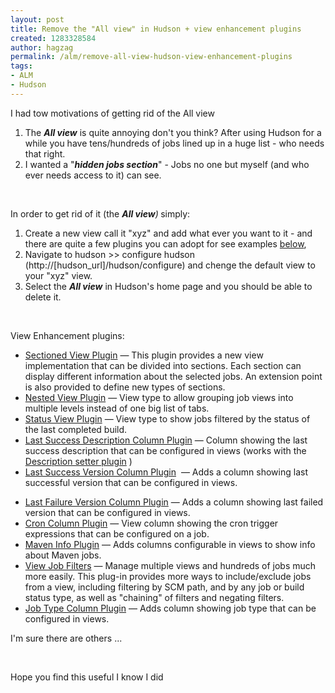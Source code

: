```yaml
---
layout: post
title: Remove the "All view" in Hudson + view enhancement plugins
created: 1283328584
author: hagzag
permalink: /alm/remove-all-view-hudson-view-enhancement-plugins
tags:
- ALM
- Hudson
---
```

<p>I had tow motivations of getting rid of the All view</p>
<ol>
    <li>The <em><strong>All view</strong></em> is quite annoying don't you think? After using Hudson for a while you have tens/hundreds of jobs lined up in a huge list - who needs that right.</li>
    <li>I wanted a &quot;<em><strong>hidden jobs section</strong></em>&quot; - Jobs no one but myself (and who ever needs access to it) can see.</li>
</ol>
<p>&nbsp;</p>
<p>In order to get rid of it (the <em><strong>All view</strong>)<strong> </strong></em>simply:</p>
<ol>
    <li>Create a new view call it &quot;xyz&quot; and add what ever you want to it - and there are quite a few plugins you can adopt for see examples <a href="#vep">below</a>,</li>
    <li>Navigate to hudson &gt;&gt; configure hudson (http://[hudson_url]/hudson/configure) and chenge the default view to your &quot;xyz&quot; view.</li>
    <li>Select the <em><strong>All view</strong></em> in Hudson's home page and you should be able to delete it.</li>
</ol>
<p>&nbsp;</p>
<p><a name="vep">View Enhancement plugins</a>:</p>
<ul>
    <li><a href="http://wiki.hudson-ci.org/display/HUDSON/Sectioned+View+Plugin">Sectioned   View Plugin</a>                                                                   <span class="smalltext">&mdash; This plugin provides a new view implementation that  can be divided into sections. Each section can display different  information about the selected jobs.  An extension point is also  provided to define new types of sections.</span></li>
    <li><a href="http://wiki.hudson-ci.org/display/HUDSON/Nested+View+Plugin">Nested  View Plugin</a>                                                                   <span class="smalltext">&mdash; View type to allow grouping job views into multiple  levels instead of one big list of tabs.</span></li>
    <li><a href="http://wiki.hudson-ci.org/display/HUDSON/Status+View+Plugin">Status  View Plugin</a>                                                                   <span class="smalltext">&mdash; View type to show jobs filtered by the status of the  last completed build.</span></li>
    <li><a href="http://wiki.hudson-ci.org/display/HUDSON/Last+Success+Description+Column+Plugin">Last   Success Description Column Plugin</a>                                                                   <span class="smalltext">&mdash; Column showing the last success description that can  be configured in views (works with the <a href="http://wiki.hudson-ci.org/display/HUDSON/Description+Setter+Plugin">Description  setter plugin</a> )</span></li>
    <li><a href="http://wiki.hudson-ci.org/display/HUDSON/Last+Success+Version+Column+Plugin">Last  Success Version Column Plugin</a>&nbsp;                                                                  <span class="smalltext">&mdash; </span>Adds a column showing last successful version that can be configured  in views.</li>
</ul>
<p><span class="smalltext"> </span></p>
<ul>
    <li><a href="http://wiki.hudson-ci.org/display/HUDSON/Last+Failure+Version+Column+Plugin">Last  Failure Version Column Plugin</a>                                                                  <span class="smalltext">&mdash;&nbsp;</span>Adds a column showing last failed version that can be configured in  views.</li>
    <li><a href="http://wiki.hudson-ci.org/display/HUDSON/Cron+Column+Plugin">Cron  Column Plugin</a>                                                                   <span class="smalltext">&mdash; View column showing the cron trigger expressions  that can be configured on a job. </span></li>
    <li><a href="http://wiki.hudson-ci.org/display/HUDSON/Maven+Info+Plugin">Maven  Info Plugin</a>                                                                   <span class="smalltext">&mdash; Adds columns configurable in views to show info  about Maven jobs.</span></li>
    <li><a href="http://wiki.hudson-ci.org/display/HUDSON/View+Job+Filters">View  Job Filters</a>                                                                   <span class="smalltext">&mdash; Manage multiple views and hundreds of jobs much more  easily.  This plug-in provides more ways to include/exclude jobs from a  view, including filtering by SCM path, and by any job or build status  type, as well as &quot;chaining&quot; of filters and negating filters.</span></li>
    <li><a href="http://wiki.hudson-ci.org/display/HUDSON/Job+Type+Column+Plugin">Job  Type Column Plugin</a>                                                                   <span class="smalltext">&mdash; Adds column showing job type that can be configured  in views. <br />
    </span></li>
</ul>
<p><span class="smalltext">I'm sure there are others ...</span></p>
<p>&nbsp;</p>
<p>Hope you find this useful I know I did <img src="http://www.tikalk.com/sites/all/modules/fckeditor/fckeditor/editor/images/smiley/msn/wink_smile.gif" alt="" /></p>
